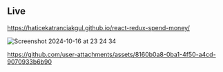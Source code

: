 ## Live 
https://haticekatranciakgul.github.io/react-redux-spend-money/


![Screenshot 2024-10-16 at 23 24 34](https://github.com/user-attachments/assets/511fdc45-4f41-42f5-82fe-c683ccd1e916)




https://github.com/user-attachments/assets/8160b0a8-0ba1-4f50-a4cd-9070933b6b90

